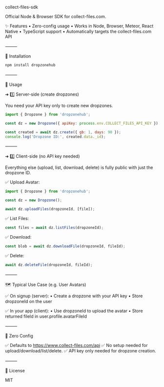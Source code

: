 collect-files-sdk

Official Node & Browser SDK for collect-files.com.

✨ Features
	•	Zero-config usage
	•	Works in Node, Browser, Meteor, React Native
	•	TypeScript support
	•	Automatically targets the collect-files.com API

⸻

🚀 Installation
```bash
npm install dropzonehub
```

⸻

🎯 Usage

➜ 1️⃣ Server-side (create dropzones)

You need your API key only to create new dropzones.

```javascript
import { Dropzone } from 'dropzonehub';

const dz = new Dropzone({ apiKey: process.env.COLLECT_FILES_API_KEY });

const created = await dz.create({ gb: 1, days: 90 });
console.log('Dropzone ID:', created.data._id);
```

⸻

➜ 2️⃣ Client-side (no API key needed)

Everything else (upload, list, download, delete) is fully public with just the dropzone ID.

✅ Upload Avatar:
```javascript
import { Dropzone } from 'dropzonehub';

const dz = new Dropzone();

await dz.uploadFiles(dropzoneId, [file]);
```
✅ List Files:
```javascript
const files = await dz.listFiles(dropzoneId);
```
✅ Download:
```javascript
const blob = await dz.downloadFile(dropzoneId, fileId);
```
✅ Delete:
```javascript
await dz.deleteFile(dropzoneId, fileId);
```

⸻

🗺️ Typical Use Case (e.g. User Avatars)

✅ On signup (server):
	•	Create a dropzone with your API key
	•	Store dropzoneId on the user

✅ In your app (client):
	•	Use dropzoneId to upload the avatar
	•	Store returned fileId in user.profile.avatarFileId

⸻

🧭 Zero Config

✅ Defaults to https://www.collect-files.com/api
✅ No setup needed for upload/download/list/delete.
✅ API key only needed for dropzone creation.

⸻

📜 License

MIT